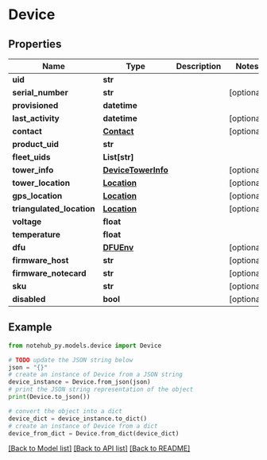 # Device


## Properties

Name | Type | Description | Notes
------------ | ------------- | ------------- | -------------
**uid** | **str** |  | 
**serial_number** | **str** |  | [optional] 
**provisioned** | **datetime** |  | 
**last_activity** | **datetime** |  | [optional] 
**contact** | [**Contact**](Contact.md) |  | [optional] 
**product_uid** | **str** |  | 
**fleet_uids** | **List[str]** |  | 
**tower_info** | [**DeviceTowerInfo**](DeviceTowerInfo.md) |  | [optional] 
**tower_location** | [**Location**](Location.md) |  | [optional] 
**gps_location** | [**Location**](Location.md) |  | [optional] 
**triangulated_location** | [**Location**](Location.md) |  | [optional] 
**voltage** | **float** |  | 
**temperature** | **float** |  | 
**dfu** | [**DFUEnv**](DFUEnv.md) |  | [optional] 
**firmware_host** | **str** |  | [optional] 
**firmware_notecard** | **str** |  | [optional] 
**sku** | **str** |  | [optional] 
**disabled** | **bool** |  | [optional] 

## Example

```python
from notehub_py.models.device import Device

# TODO update the JSON string below
json = "{}"
# create an instance of Device from a JSON string
device_instance = Device.from_json(json)
# print the JSON string representation of the object
print(Device.to_json())

# convert the object into a dict
device_dict = device_instance.to_dict()
# create an instance of Device from a dict
device_from_dict = Device.from_dict(device_dict)
```
[[Back to Model list]](../README.md#documentation-for-models) [[Back to API list]](../README.md#documentation-for-api-endpoints) [[Back to README]](../README.md)


